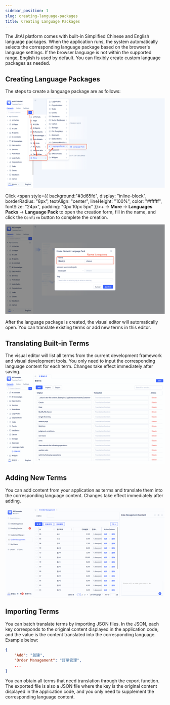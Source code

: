 ```yaml
---
sidebar_position: 1
slug: creating-language-packages
title: Creating Language Packages
---
```




The JitAI platform comes with built-in Simplified Chinese and English language packages. When the application runs, the system automatically selects the corresponding language package based on the browser's language settings. If the browser language is not within the supported range, English is used by default. You can flexibly create custom language packages as needed.

## Creating Language Packages

The steps to create a language package are as follows:

![Create Language Package](./img/create.png)

Click <span style={{ background:"#3d65fd", display: "inline-block", borderRadius: "8px", textAlign: "center", lineHeight: "100%", color: "#ffffff", fontSize: "24px", padding: "0px 10px 5px" }}>+</span>  → **More** → **Languages Packs** → **Language Pack** to open the creation form, fill in the name, and click the `Confirm` button to complete the creation.

![create-language-form](./img/create-form.png)

After the language package is created, the visual editor will automatically open. You can translate existing terms or add new terms in this editor.

## Translating Built-in Terms

The visual editor will list all terms from the current development framework and visual development tools. You only need to input the corresponding language content for each term. Changes take effect immediately after saving.
![update-term-value](./img/update-term-value.gif)

## Adding New Terms

You can add content from your application as terms and translate them into the corresponding language content. Changes take effect immediately after adding.

![add-terms](./img/add-terms.gif)

## Importing Terms
You can batch translate terms by importing JSON files. In the JSON, each key corresponds to the original content displayed in the application code, and the value is the content translated into the corresponding language. Example below:
```json
{
    "Add": "創建",
    "Order Management": "​訂單管理",
    ...
}
```

You can obtain all terms that need translation through the export function. The exported file is also a JSON file where the key is the original content displayed in the application code, and you only need to supplement the corresponding language content.

